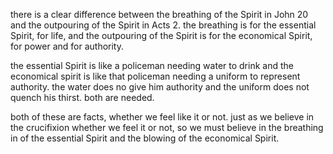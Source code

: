 there is a clear difference between the breathing of the Spirit in John 20 and the outpouring
of the Spirit in Acts 2. the breathing is for the essential Spirit, for life, and the
outpouring of the Spirit is for the economical Spirit, for power and for
authority.

the essential Spirit is like a policeman needing water to drink and the economical
spirit is like that policeman needing a uniform to represent authority. the water
does no give him authority and the uniform does not quench his thirst. both are needed.

both of these are facts, whether we feel like it or not. just as we believe in the
crucifixion whether we feel it or not, so we must believe in the breathing in of
the essential Spirit and the blowing of the economical Spirit.
